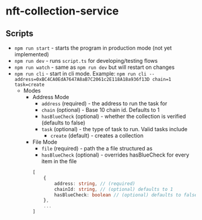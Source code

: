 # nft-collection-service

## Scripts
* `npm run start` - starts the program in production mode (not yet implemented)
* `npm run dev` - runs `script.ts` for developing/testing flows
* `npm run watch` - same as `npm run dev` but will restart on changes
* `npm run cli` - start in cli mode. Example: `npm run cli -- address=0xBC4CA0EdA7647A8aB7C2061c2E118A18a936f13D chain=1 task=create`
    * Modes 
        * Address Mode 
            * `address` (required) - the address to run the task for 
            * `chain` (optional) - Base 10 chain id. Defaults to 1
            * `hasBlueCheck` (optional) - whether the collection is verified (defaults to false)
            * `task` (optional) - the type of task to run. Valid tasks include 
                * `create` (default) - creates a collection
        * File Mode
            * `file` (required) - path the a file structured as    
            * `hasBlueCheck` (optional) - overrides hasBlueCheck for every item in the file
            ```ts
            [
                { 
                    address: string, // (required)
                    chainId: string, // (optional) defaults to 1
                    hasBlueCheck: boolean // (optional) defaults to false
                },
                ...
            ]
            ```